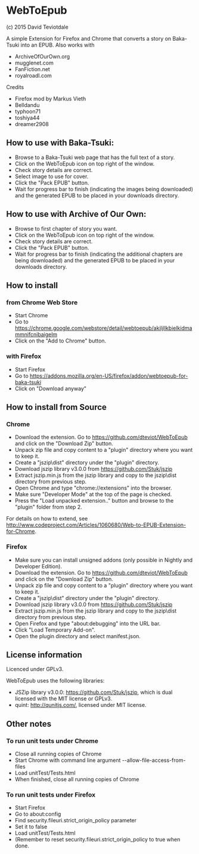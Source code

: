 # WebToEpub
(c) 2015 David Teviotdale   

A simple Extension for Firefox and Chrome that converts a story on Baka-Tsuki into an EPUB.
Also works with 
* ArchiveOfOurOwn.org
* mugglenet.com
* FanFiction.net
* royalroadl.com 

Credits
* Firefox mod by Markus Vieth
* Belldandu
* typhoon71
* toshiya44
* dreamer2908

## How to use with Baka-Tsuki:
* Browse to a Baka-Tsuki web page that has the full text of a story.
* Click on the WebToEpub icon on top right of the window.
* Check story details are correct.
* Select image to use for cover.
* Click the "Pack EPUB" button.
* Wait for progress bar to finish (indicating the images being downloaded) and the generated EPUB to be placed in your downloads directory.

## How to use with Archive of Our Own:
* Browse to first chapter of story you want.
* Click on the WebToEpub icon on top right of the window.
* Check story details are correct.
* Click the "Pack EPUB" button.
* Wait for progress bar to finish (indicating the additional chapters are being downloaded) and the generated EPUB to be placed in your downloads directory.

## How to install 
### from Chrome Web Store
* Start Chrome
* Go to https://chrome.google.com/webstore/detail/webtoepub/akiljllkbielkidmammnifcnibaigelm
* Click on the "Add to Chrome" button.

### with Firefox
* Start Firefox
* Go to https://addons.mozilla.org/en-US/firefox/addon/webtoepub-for-baka-tsuki
* Click on "Download anyway"

## How to install from Source
### Chrome
* Download the extension. Go to https://github.com/dteviot/WebToEpub and click on the "Download Zip" button.
* Unpack zip file and copy content to a "plugin" directory where you want to keep it.
* Create a "jszip\dist" directory under the "plugin" directory.
* Download jszip library v3.0.0 from https://github.com/Stuk/jszip
* Extract jszip.min.js from the jszip library and copy to the jszip\dist directory from previous step.
* Open Chrome and type "chrome://extensions" into the browser.
* Make sure "Developer Mode" at the top of the page is checked.
* Press the "Load unpacked extension.." button and browse to the "plugin" folder from step 2.

For details on how to extend, see http://www.codeproject.com/Articles/1060680/Web-to-EPUB-Extension-for-Chrome.

### Firefox
* Make sure you can install unsigned addons (only possible in Nightly and Developer Edition).
* Download the extension. Go to https://github.com/dteviot/WebToEpub and click on the "Download Zip" button.
* Unpack zip file and copy content to a "plugin" directory where you want to keep it.
* Create a "jszip\dist" directory under the "plugin" directory.
* Download jszip library v3.0.0 from https://github.com/Stuk/jszip
* Extract jszip.min.js from the jszip library and copy to the jszip\dist directory from previous step.
* Open Firefox and type "about:debugging" into the URL bar.
* Click "Load Temporary Add-on".
* Open the plugin directory and select manifest.json.

## License information
Licenced under GPLv3.

WebToEpub uses the following libraries:
* JSZip library v3.0.0: https://github.com/Stuk/jszip, which is dual licensed with the MIT license or GPLv3.
* quint: http://qunitjs.com/, licensed under MIT license.

## Other notes
### To run unit tests under Chrome
* Close all running copies of Chrome 
* Start Chrome with command line argument --allow-file-access-from-files
* Load unitTest/Tests.html
* When finished, close all running copies of Chrome

### To run unit tests under Firefox
* Start Firefox 
* Go to about:config
* Find security.fileuri.strict_origin_policy parameter
* Set it to false
* Load unitTest/Tests.html
* (Remember to reset security.fileuri.strict_origin_policy to true when done.
